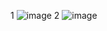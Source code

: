 1
![image](https://github.com/ThanaloekKaisai/03376836-OOP-2566-Lab-03/assets/144195683/28f678b1-fa2b-4a76-b322-02a2b1ee0d6b)
2
![image](https://github.com/ThanaloekKaisai/03376836-OOP-2566-Lab-03/assets/144195683/ab077cbb-1a8b-4a69-b1ab-7cdce5af8903)
